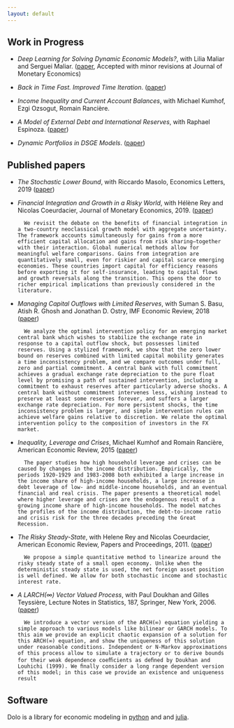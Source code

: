 ```yaml
---
layout: default
---
```


## Work in Progress

- _Deep Learning for Solving Dynamic Economic Models?_, with Lilia Maliar and Serguei Maliar. ([paper](files/papers/DP14024-2.pdf), Accepted with minor revisions at Journal of Monetary Economics)

- _Back in Time Fast. Improved Time Iteration_. ([paper](files/papers/iti.pdf))

- _Income Inequality and Current Account Balances_, with Michael Kumhof, Ezgi Ozsogut, Romain Rancière.

- _A Model of External Debt and International Reserves_, with Raphael Espinoza.  ([paper](files/papers/reserves.pdf))

- _Dynamic Portfolios in DSGE Models_. ([paper](files/papers/dynamic_portfolios.pdf))


## Published papers

- _The Stochastic Lower Bound_, with Riccardo Masolo, Economics Letters, 2019 ([paper](files/papers/slb.pdf))

- _Financial Integration and Growth in a Risky World_, with Hélène Rey and Nicolas Coeurdacier, Journal of Monetary Economics, 2019. ([paper](files/papers/financial_integration.pdf))

        We revisit the debate on the benefits of financial integration in a two-country neoclassical growth model with aggregate uncertainty. The framework accounts simultaneously for gains from a more efficient capital allocation and gains from risk sharing—together with their interaction. Global numerical methods allow for meaningful welfare comparisons. Gains from integration are quantitatively small, even for riskier and capital scarce emerging economies. These countries import capital for efficiency reasons before exporting it for self-insurance, leading to capital flows and growth reversals along the transition. This opens the door to richer empirical implications than previously considered in the literature.

- _Managing Capital Outflows with Limited Reserves_, with Suman S. Basu, Atish R. Ghosh and Jonathan D. Ostry, IMF Economic Review, 2018 ([paper](files/papers/reserves_and_outflows_030817.pdf))

        We analyze the optimal intervention policy for an emerging market central bank which wishes to stabilize the exchange rate in response to a capital outflow shock, but possesses limited reserves. Using a stylized framework, we show that the zero lower bound on reserves combined with limited capital mobility generates a time inconsistency problem, and we compare outcomes under full, zero and partial commitment. A central bank with full commitment achieves a gradual exchange rate depreciation to the pure float level by promising a path of sustained intervention, including a commitment to exhaust reserves after particularly adverse shocks. A central bank without commitment intervenes less, wishing instead to preserve at least some reserves forever, and suffers a larger exchange rate depreciation. For more persistent shocks, the time inconsistency problem is larger, and simple intervention rules can achieve welfare gains relative to discretion. We relate the optimal intervention policy to the composition of investors in the FX market.

- _Inequality, Leverage and Crises_, Michael Kumhof and Romain Rancière, American Economic Review, 2015 ([paper](files/papers/inequalities.pdf))

        The paper studies how high household leverage and crises can be caused by changes in the income distribution. Empirically, the periods 1920-1929 and 1983-2008 both exhibited a large increase in the income share of high-income households, a large increase in debt leverage of low- and middle-income households, and an eventual financial and real crisis. The paper presents a theoretical model where higher leverage and crises are the endogenous result of a growing income share of high-income households. The model matches the profiles of the income distribution, the debt-to-income ratio and crisis risk for the three decades preceding the Great Recession.

- _The Risky Steady-State_, with Helene Rey and Nicolas Coeurdacier, American Economic Review, Papers and Proceedings, 2011. ([paper](files/papers/the_risky_steady_state_1.pdf))

        We propose a simple quantitative method to linearize around the risky steady state of a small open economy. Unlike when the deterministic steady state is used, the net foreign asset position is well defined. We allow for both stochastic income and stochastic interest rate.

- _A LARCH(∞) Vector Valued Process_, with Paul Doukhan and Gilles Teyssière, Lecture Notes in Statistics, 187, Springer, New York, 2006.
([paper](files/papers/dwt1.pdf))

        We introduce a vector version of the ARCH(∞) equation yielding a simple approach to various models like bilinear or GARCH models. To this aim we provide an explicit chaotic expansion of a solution for this ARCH(∞) equation, and show the uniqueness of this solution under reasonable conditions. Independent or N-Markov approximations of this process allow to simulate a trajectory or to derive bounds for their weak dependence coeﬃcients as deﬁned by Doukhan and Louhichi (1999). We ﬁnally consider a long range dependent version of this model; in this case we provide an existence and uniqueness result



## Software

Dolo is a library for economic modeling in [python](https://github.com/econforge/dolo) and
and [julia](https://github.com/econforge/Dolo.jl).
